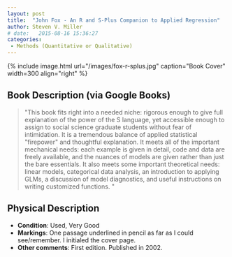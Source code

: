 ```yaml
---
layout: post
title:  "John Fox - An R and S-Plus Companion to Applied Regression"
author: Steven V. Miller
# date:   2015-08-16 15:36:27
categories: 
 - Methods (Quantitative or Qualitative)
---
```



{% include image.html url="/images/fox-r-splus.jpg" caption="Book Cover" width=300 align="right" %}

## Book Description (via Google Books)

> "This book fits right into a needed niche: rigorous enough to give full explanation of the power of the S language, yet accessible enough to assign to social science graduate students without fear of intimidation. It is a tremendous balance of applied statistical "firepower" and thoughtful explanation. It meets all of the important mechanical needs: each example is given in detail, code and data are freely available, and the nuances of models are given rather than just the bare essentials. It also meets some important theoretical needs: linear models, categorical data analysis, an introduction to applying GLMs, a discussion of model diagnostics, and useful instructions on writing customized functions. "

## Physical Description

- **Condition**: Used, Very Good
- **Markings**: One passage underlined in pencil as far as I could see/remember. I initialed the cover page.
- **Other comments**: First edition. Published in 2002.
